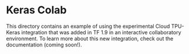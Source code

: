 # Keras Colab #

This directory contains an example of using the experimental Cloud TPU-Keras
integration that was added in TF 1.9 in an interactive collaboratory
environment. To learn more about this new integration,
check out the documentation (coming soon!).
